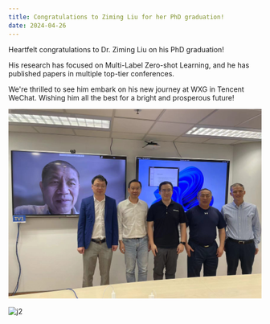 ```yaml
---
title: Congratulations to Ziming Liu for her PhD graduation!
date: 2024-04-26
---
```


Heartfelt congratulations to Dr. Ziming Liu on his PhD graduation!

His research has focused on Multi-Label Zero-shot Learning, and he has published papers in multiple top-tier conferences. 

We're thrilled to see him embark on his new journey at WXG in Tencent WeChat. Wishing him all the best for a bright and prosperous future!

![j1](j1.jpg)

![j2](j2.jpg)